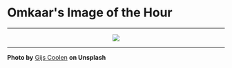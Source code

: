 # Omkaar's Image of the Hour

---

<div align="center">

<a href="https://unsplash.com/photos/a-motorcycle-rider-races-on-a-dirt-track-W6OLXCew2a0">
  <img src="https://images.unsplash.com/photo-1751356424626-71c30ced9eec?crop=entropy&cs=tinysrgb&fit=max&fm=jpg&ixid=M3w3NjA2Nzh8MHwxfHJhbmRvbXx8fHx8fHx8fDE3NTM1MDk2MDB8&ixlib=rb-4.1.0&q=80&w=1080" style="max-width:100%; height:auto;">
</a>



</div>

---

**Photo by** [Gijs Coolen](https://unsplash.com/@gijsparadijs) **on Unsplash**
